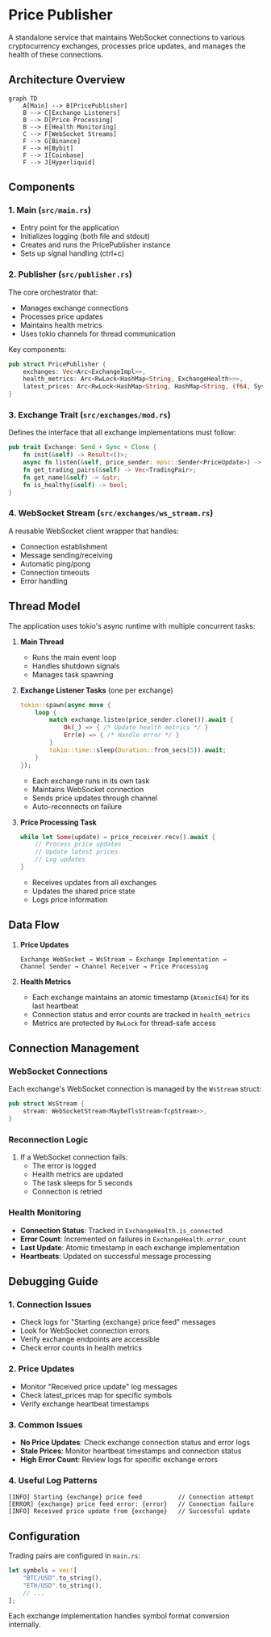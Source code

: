 # Price Publisher

A standalone service that maintains WebSocket connections to various cryptocurrency exchanges, processes price updates, and manages the health of these connections.

## Architecture Overview

```mermaid
graph TD
    A[Main] --> B[PricePublisher]
    B --> C[Exchange Listeners]
    B --> D[Price Processing]
    B --> E[Health Monitoring]
    C --> F[WebSocket Streams]
    F --> G[Binance]
    F --> H[Bybit]
    F --> I[Coinbase]
    F --> J[Hyperliquid]
```

## Components

### 1. Main (`src/main.rs`)
- Entry point for the application
- Initializes logging (both file and stdout)
- Creates and runs the PricePublisher instance
- Sets up signal handling (ctrl+c)

### 2. Publisher (`src/publisher.rs`)
The core orchestrator that:
- Manages exchange connections
- Processes price updates
- Maintains health metrics
- Uses tokio channels for thread communication

Key components:
```rust
pub struct PricePublisher {
    exchanges: Vec<Arc<ExchangeImpl>>,
    health_metrics: Arc<RwLock<HashMap<String, ExchangeHealth>>>,
    latest_prices: Arc<RwLock<HashMap<String, HashMap<String, (f64, SystemTime)>>>>,
}
```

### 3. Exchange Trait (`src/exchanges/mod.rs`)
Defines the interface that all exchange implementations must follow:
```rust
pub trait Exchange: Send + Sync + Clone {
    fn init(&self) -> Result<()>;
    async fn listen(&self, price_sender: mpsc::Sender<PriceUpdate>) -> Result<()>;
    fn get_trading_pairs(&self) -> Vec<TradingPair>;
    fn get_name(&self) -> &str;
    fn is_healthy(&self) -> bool;
}
```

### 4. WebSocket Stream (`src/exchanges/ws_stream.rs`)
A reusable WebSocket client wrapper that handles:
- Connection establishment
- Message sending/receiving
- Automatic ping/pong
- Connection timeouts
- Error handling

## Thread Model

The application uses tokio's async runtime with multiple concurrent tasks:

1. **Main Thread**
   - Runs the main event loop
   - Handles shutdown signals
   - Manages task spawning

2. **Exchange Listener Tasks** (one per exchange)
   ```rust
   tokio::spawn(async move {
       loop {
           match exchange.listen(price_sender.clone()).await {
               Ok(_) => { /* Update health metrics */ }
               Err(e) => { /* Handle error */ }
           }
           tokio::time::sleep(Duration::from_secs(5)).await;
       }
   });
   ```
   - Each exchange runs in its own task
   - Maintains WebSocket connection
   - Sends price updates through channel
   - Auto-reconnects on failure

3. **Price Processing Task**
   ```rust
   while let Some(update) = price_receiver.recv().await {
       // Process price updates
       // Update latest prices
       // Log updates
   }
   ```
   - Receives updates from all exchanges
   - Updates the shared price state
   - Logs price information

## Data Flow

1. **Price Updates**
   ```
   Exchange WebSocket → WsStream → Exchange Implementation → 
   Channel Sender → Channel Receiver → Price Processing
   ```

2. **Health Metrics**
   - Each exchange maintains an atomic timestamp (`AtomicI64`) for its last heartbeat
   - Connection status and error counts are tracked in `health_metrics`
   - Metrics are protected by `RwLock` for thread-safe access

## Connection Management

### WebSocket Connections
Each exchange's WebSocket connection is managed by the `WsStream` struct:
```rust
pub struct WsStream {
    stream: WebSocketStream<MaybeTlsStream<TcpStream>>,
}
```

### Reconnection Logic
1. If a WebSocket connection fails:
   - The error is logged
   - Health metrics are updated
   - The task sleeps for 5 seconds
   - Connection is retried

### Health Monitoring
- **Connection Status**: Tracked in `ExchangeHealth.is_connected`
- **Error Count**: Incremented on failures in `ExchangeHealth.error_count`
- **Last Update**: Atomic timestamp in each exchange implementation
- **Heartbeats**: Updated on successful message processing

## Debugging Guide

### 1. Connection Issues
- Check logs for "Starting {exchange} price feed" messages
- Look for WebSocket connection errors
- Verify exchange endpoints are accessible
- Check error counts in health metrics

### 2. Price Updates
- Monitor "Received price update" log messages
- Check latest_prices map for specific symbols
- Verify exchange heartbeat timestamps

### 3. Common Issues
- **No Price Updates**: Check exchange connection status and error logs
- **Stale Prices**: Monitor heartbeat timestamps and connection status
- **High Error Count**: Review logs for specific exchange errors

### 4. Useful Log Patterns
```
[INFO] Starting {exchange} price feed          // Connection attempt
[ERROR] {exchange} price feed error: {error}   // Connection failure
[INFO] Received price update from {exchange}   // Successful update
```

## Configuration

Trading pairs are configured in `main.rs`:
```rust
let symbols = vec![
    "BTC/USD".to_string(),
    "ETH/USD".to_string(),
    // ...
];
```

Each exchange implementation handles symbol format conversion internally. 